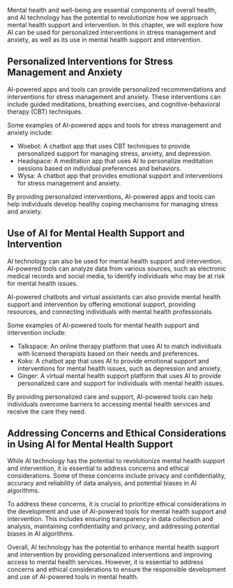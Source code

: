
Mental health and well-being are essential components of overall health, and AI technology has the potential to revolutionize how we approach mental health support and intervention. In this chapter, we will explore how AI can be used for personalized interventions in stress management and anxiety, as well as its use in mental health support and intervention.

Personalized Interventions for Stress Management and Anxiety
------------------------------------------------------------

AI-powered apps and tools can provide personalized recommendations and interventions for stress management and anxiety. These interventions can include guided meditations, breathing exercises, and cognitive-behavioral therapy (CBT) techniques.

Some examples of AI-powered apps and tools for stress management and anxiety include:

* Woebot: A chatbot app that uses CBT techniques to provide personalized support for managing stress, anxiety, and depression.
* Headspace: A meditation app that uses AI to personalize meditation sessions based on individual preferences and behaviors.
* Wysa: A chatbot app that provides emotional support and interventions for stress management and anxiety.

By providing personalized interventions, AI-powered apps and tools can help individuals develop healthy coping mechanisms for managing stress and anxiety.

Use of AI for Mental Health Support and Intervention
----------------------------------------------------

AI technology can also be used for mental health support and intervention. AI-powered tools can analyze data from various sources, such as electronic medical records and social media, to identify individuals who may be at risk for mental health issues.

AI-powered chatbots and virtual assistants can also provide mental health support and intervention by offering emotional support, providing resources, and connecting individuals with mental health professionals.

Some examples of AI-powered tools for mental health support and intervention include:

* Talkspace: An online therapy platform that uses AI to match individuals with licensed therapists based on their needs and preferences.
* Koko: A chatbot app that uses AI to provide emotional support and interventions for mental health issues, such as depression and anxiety.
* Ginger: A virtual mental health support platform that uses AI to provide personalized care and support for individuals with mental health issues.

By providing personalized care and support, AI-powered tools can help individuals overcome barriers to accessing mental health services and receive the care they need.

Addressing Concerns and Ethical Considerations in Using AI for Mental Health Support
------------------------------------------------------------------------------------

While AI technology has the potential to revolutionize mental health support and intervention, it is essential to address concerns and ethical considerations. Some of these concerns include privacy and confidentiality, accuracy and reliability of data analysis, and potential biases in AI algorithms.

To address these concerns, it is crucial to prioritize ethical considerations in the development and use of AI-powered tools for mental health support and intervention. This includes ensuring transparency in data collection and analysis, maintaining confidentiality and privacy, and addressing potential biases in AI algorithms.

Overall, AI technology has the potential to enhance mental health support and intervention by providing personalized interventions and improving access to mental health services. However, it is essential to address concerns and ethical considerations to ensure the responsible development and use of AI-powered tools in mental health.
